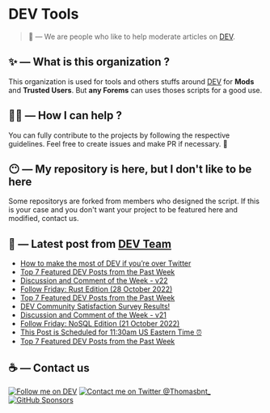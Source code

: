 # DEV Tools

> 🔧 — We are people who like to help moderate articles on [DEV](https://dev.to).

## ✨ — What is this organization ?

This organization is used for tools and others stuffs around [DEV](https://dev.to) for **Mods** and **Trusted Users**. But __any Forems__ can uses thoses scripts for a good use.


## 💪🏼 — How I can help ?

You can fully contribute to the projects by following the respective guidelines. Feel free to create issues and make PR if necessary. 🎉

## 😶 — My repository is here, but I don't like to be here

Some repositorys are forked from members who designed the script. If this is your case and you don't want your project to be featured here and modified, contact us.

## 📝 — Latest post from [DEV Team](https://dev.to/devteam)

<!-- BLOG-POST-LIST:START -->
- [How to make the most of DEV if you’re over Twitter](https://dev.to/devteam/how-to-make-the-most-of-dev-if-youre-over-twitter-4567)
- [Top 7 Featured DEV Posts from the Past Week](https://dev.to/devteam/top-7-featured-dev-posts-from-the-past-week-2gk3)
- [Discussion and Comment of the Week - v22](https://dev.to/devteam/discussion-and-comment-of-the-week-v22-52gi)
- [Follow Friday: Rust Edition &lpar;28 October 2022&rpar;](https://dev.to/devteam/follow-friday-rust-edition-28-october-2022-2hk9)
- [Top 7 Featured DEV Posts from the Past Week](https://dev.to/devteam/top-7-featured-dev-posts-from-the-past-week-3ock)
- [DEV Community Satisfaction Survey Results!](https://dev.to/devteam/dev-community-satisfaction-survey-results-485f)
- [Discussion and Comment of the Week - v21](https://dev.to/devteam/discussion-and-comment-of-the-week-v21-k4i)
- [Follow Friday: NoSQL Edition &lpar;21 October 2022&rpar;](https://dev.to/devteam/follow-friday-nosql-edition-21-october-2022-3c3d)
- [This Post is Scheduled for 11:30am US Eastern Time ⏰](https://dev.to/devteam/this-post-is-scheduled-for-1130am-299k)
- [Top 7 Featured DEV Posts from the Past Week](https://dev.to/devteam/top-7-featured-dev-posts-from-the-past-week-2loc)
<!-- BLOG-POST-LIST:END -->


## ☕ — Contact us

[![Follow me on DEV](https://img.shields.io/badge/dev.to-%2308090A.svg?&style=for-the-badge&logo=dev.to&logoColor=white&alt=devto)](https://dev.to/thomasbnt)
[![Contact me on Twitter @Thomasbnt_](https://img.shields.io/badge/Contact%20me%20on%20Twitter-%231DA1F2.svg?&style=for-the-badge&logo=twitter&logoColor=white&alt=twitter)](https://twitter.com/messages/1142357270-1142357270?text=Hello,%20I%20contact%20you%20from%20devtotools%20&recipient_id=1142357270) [![GitHub Sponsors](https://img.shields.io/badge/Sponsor%20me-%23EA54AE.svg?&style=for-the-badge&logo=github-sponsors&logoColor=white)](https://github.com/sponsors/thomasbnt)


